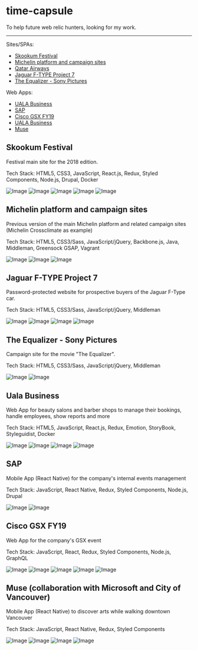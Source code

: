 # time-capsule
To help future web relic hunters, looking for my work.

---

Sites/SPAs:
* [Skookum Festival](#skookum-festival)
* [Michelin platform and campaign sites](#michelin-platform-and-campaign-sites)
* [Qatar Airways](https://www.qatarairways.com/)
* [Jaguar F-TYPE Project 7](#jaguar-f-type-project-7)
* [The Equalizer - Sony Pictures](#the-equalizer---sony-pictures)

Web Apps:
* [UALA Business](#uala-business)
* [SAP](#sap)
* [Cisco GSX FY19](#cisco-gsx-fy19)
* [UALA Business](#uala-business)
* [Muse](#muse-collaboration-with-Microsoft-and-City-of-Vancouver)

## Skookum Festival

Festival main site for the 2018 edition.

Tech Stack: HTML5, CSS3, JavaScript, React.js, Redux, Styled Components, Node.js, Drupal, Docker

![Image](images/Screen%20Shot%202018-03-26%20at%2011.39.09%20AM.png)
![Image](images/Screen%20Shot%202018-03-26%20at%2011.39.43%20AM.png)
![Image](images/Screen%20Shot%202018-03-26%20at%2011.39.52%20AM.png)
![Image](images/Screen%20Shot%202018-03-26%20at%2011.40.15%20AM.png)
![Image](images/Screen%20Shot%202018-03-26%20at%2011.40.45%20AM.png)

## Michelin platform and campaign sites

Previous version of the main Michelin platform and related campaign sites (Michelin Crossclimate as example)

Tech Stack: HTML5, CSS3/Sass, JavaScript/jQuery, Backbone.js, Java, Middleman, Greensock GSAP, Vagrant

![Image](images/michelin-fr-home-large.png)
![Image](images/michelin-com-tr-tdp-large.png)
![Image](images/michelin-cc-large.png)

## Jaguar F-TYPE Project 7

Password-protected website for prospective buyers of the Jaguar F-Type car.

Tech Stack: HTML5, CSS3/Sass, JavaScript/jQuery, Middleman

![Image](images/jaguar-home-large.png)
![Image](images/jaguar-configurator-color-large.png)
![Image](images/jaguar-configurator-wheels-large.png)
![Image](images/jaguar-configurator-summary-large.png)

## The Equalizer - Sony Pictures

Campaign site for the movie "The Equalizer".

Tech Stack: HTML5, CSS3/Sass, JavaScript/jQuery, Middleman

![Image](images/the-equalizer-it-home-large.png)
![Image](images/the-equalizer-it-download-large.png)

## Uala Business

Web App for beauty salons and barber shops to manage their bookings, handle employees, show reports and more

Tech Stack: HTML5, JavaScript, React.js, Redux, Emotion, StoryBook, Styleguidist, Docker

![Image](images/gestionale-uala-panoramica-andamento-salone.png)
![Image](images/uala-6.jpg)
![Image](images/gestionale-uala.png)
![Image](images/uala-7.jpg)

## SAP

Mobile App (React Native) for the company's internal events management

Tech Stack: JavaScript, React Native, Redux, Styled Components, Node.js, Drupal

![Image](images/sap-monthly-view-large.png)
![Image](images/sap-filters-large.png)

## Cisco GSX FY19

Web App for the company's GSX event

Tech Stack: JavaScript, React, Redux, Styled Components, Node.js, GraphQL

![Image](images/cisco1.png)
![Image](images/cisco2.png)
![Image](images/cisco3.png)
![Image](images/cisco4.png)
![Image](images/cisco5.png)

## Muse (collaboration with Microsoft and City of Vancouver)

Mobile App (React Native) to discover arts while walking downtown Vancouver

Tech Stack: JavaScript, React Native, Redux, Styled Components

![Image](images/muse-splash-large.png)
![Image](images/muse-explore-large.png)
![Image](images/muse-menu-large.png)
![Image](images/muse-map-large.png)
